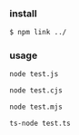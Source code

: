 ### install

```bash
$ npm link ../
```

### usage

```bash
node test.js
```

```bash
node test.cjs
```

```bash
node test.mjs
```

```bash
ts-node test.ts
```